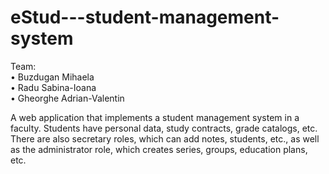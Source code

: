 # eStud---student-management-system
Team: <br/> • Buzdugan Mihaela
      <br/> • Radu Sabina-Ioana
      <br/> • Gheorghe Adrian-Valentin
      
 A web application that implements a student management system in a faculty. Students have personal data, study contracts, grade catalogs, etc. There are also secretary roles, which can add notes, students, etc., as well as the administrator role, which creates series, groups, education plans, etc.

